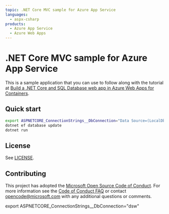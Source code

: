 ```yaml
---
topic: .NET Core MVC sample for Azure App Service
languages:
  - aspx-csharp
products:
  - Azure App Service
  - Azure Web Apps
---
```


# .NET Core MVC sample for Azure App Service

This is a sample application that you can use to follow along with the tutorial at 
[Build a .NET Core and SQL Database web app in Azure Web Apps for Containers](https://docs.microsoft.com/azure/app-service/containers/tutorial-dotnetcore-sqldb-app).

## Quick start

```bash
export ASPNETCORE_ConnectionStrings__DbConnection="Data Source=(LocalDb)\mssqllocaldb;Initial Catalog=TodoSampleApp;Integrated Security=SSPI"
dotnet ef database update
dotnet run
```

## License

See [LICENSE](LICENSE.md).

## Contributing

This project has adopted the [Microsoft Open Source Code of Conduct](https://opensource.microsoft.com/codeofconduct/). For more information see the [Code of Conduct FAQ](https://opensource.microsoft.com/codeofconduct/faq/) or contact [opencode@microsoft.com](mailto:opencode@microsoft.com) with any additional questions or comments.
  

export ASPNETCORE_ConnectionStrings__DbConnection="dsw"
